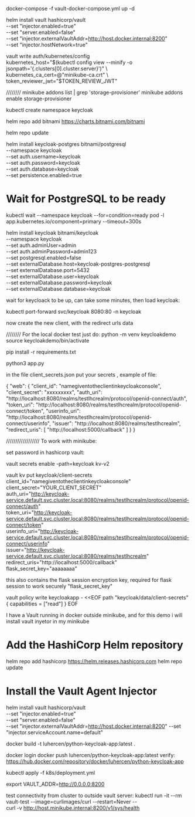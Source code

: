 
docker-compose -f vault-docker-compose.yml up -d

helm install vault hashicorp/vault \
    --set "injector.enabled=true" \
    --set "server.enabled=false" \
    --set "injector.externalVaultAddr=http://host.docker.internal:8200" \
    --set "injector.hostNetwork=true"


vault write auth/kubernetes/config \
  kubernetes_host="$(kubectl config view --minify -o jsonpath='{.clusters[0].cluster.server}')" \
  kubernetes_ca_cert=@"minikube-ca.crt" \
  token_reviewer_jwt="$TOKEN_REVIEW_JWT"


////////
minikube addons list | grep 'storage-provisioner'
minikube addons enable storage-provisioner

kubectl create namespace keycloak

helm repo add bitnami https://charts.bitnami.com/bitnami

helm repo update

helm install keycloak-postgres bitnami/postgresql \
  --namespace keycloak \
  --set auth.username=keycloak \
  --set auth.password=keycloak \
  --set auth.database=keycloak \
  --set persistence.enabled=true

# Wait for PostgreSQL to be ready
kubectl wait --namespace keycloak --for=condition=ready pod -l app.kubernetes.io/component=primary --timeout=300s


helm install keycloak bitnami/keycloak \
  --namespace keycloak \
  --set auth.adminUser=admin \
  --set auth.adminPassword=admin123 \
  --set postgresql.enabled=false \
  --set externalDatabase.host=keycloak-postgres-postgresql \
  --set externalDatabase.port=5432 \
  --set externalDatabase.user=keycloak \
  --set externalDatabase.password=keycloak \
  --set externalDatabase.database=keycloak

wait for keycloack to be up, can take some minutes, then load keycloak:

kubectl port-forward svc/keycloak 8080:80 -n keycloak

now create the new client, with the redirect urls data 

//////// For the local docker test just do:
python -m venv keycloakdemo
source keycloakdemo/bin/activate

pip install -r requirements.txt

python3 app.py

in the file client_secrets.json put your secrets , example of file:

{
    "web": {
        "client_id": "namegiventotheclientinkeycloakconsole",
        "client_secret": "xxxxxxxxx",
        "auth_uri": "http://localhost:8080/realms/testlhcrealm/protocol/openid-connect/auth",
        "token_uri": "http://localhost:8080/realms/testlhcrealm/protocol/openid-connect/token",
        "userinfo_uri": "http://localhost:8080/realms/testlhcrealm/protocol/openid-connect/userinfo",
        "issuer": "http://localhost:8080/realms/testlhcrealm",
        "redirect_uris": [
            "http://localhost:5000/callback"
        ]
    }
}

//////////////////
To work with minikube:

set password in hashicorp vault:

vault secrets enable -path=keycloak kv-v2

vault kv put keycloak/client-secrets \
  client_id="namegiventotheclientinkeycloakconsole" \
  client_secret="YOUR_CLIENT_SECRET" \
  auth_uri="http://keycloak-service.default.svc.cluster.local:8080/realms/testlhcrealm/protocol/openid-connect/auth" \
  token_uri="http://keycloak-service.default.svc.cluster.local:8080/realms/testlhcrealm/protocol/openid-connect/token" \
  userinfo_uri="http://keycloak-service.default.svc.cluster.local:8080/realms/testlhcrealm/protocol/openid-connect/userinfo" \
  issuer="http://keycloak-service.default.svc.cluster.local:8080/realms/testlhcrealm" \
  redirect_uris="http://localhost:5000/callback" \
  flask_secret_key="aaaaaaaa"

this also contains the flask session encryption key, required for flask session to work securely "flask_secret_key"


vault policy write keycloakapp - <<EOF
path "keycloak/data/client-secrets" {
  capabilities = ["read"]
}
EOF

I have a Vault running in docker outside minikube, and for this demo i will install vault inyetor in my minikube
# Add the HashiCorp Helm repository
helm repo add hashicorp https://helm.releases.hashicorp.com
helm repo update

# Install the Vault Agent Injector
helm install vault hashicorp/vault \
    --set "injector.enabled=true" \
    --set "server.enabled=false" \
    --set "injector.externalVaultAddr=http://host.docker.internal:8200"
    --set "injector.serviceAccount.name=default"


docker build -t luhercen/python-keycloak-app:latest .

docker login 
docker push luhercen/python-keycloak-app:latest 
verify: https://hub.docker.com/repository/docker/luhercen/python-keycloak-app


kubectl apply -f k8s/deployment.yml


export VAULT_ADDR=http://0.0.0.0:8200


test connectivity from cluster to outside vault server:
kubectl run -it --rm vault-test --image=curlimages/curl --restart=Never -- \
  curl -v http://host.minikube.internal:8200/v1/sys/health
